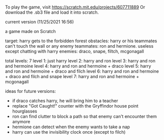 To play the game, visit https://scratch.mit.edu/projects/607711889
Or download the .sb3 file and load it into scratch.

current version (11/25/2021 16:56)

a game made on Scratch

target: harry gets to the forbidden forest
obstacles: harry or his teammates can't touch the wall or any enemy
teammates: ron and hermione. useless except chatting with harry
enemies: draco, snape, filtch, mcgonagall

total levels: 7
level 1: just harry
level 2: harry and ron
level 3: harry and ron and hermoine
level 4: harry and ron and hermoine + draco
level 5: harry and ron and hermoine + draco and filch
level 6: harry and ron and hermoine + draco and filch and snape
level 7: harry and ron and hermoine + mcgonagall

ideas for future versions:
- if draco catches harry, he will bring him to a teacher
- replace "Got Caught!" counter with the Gryffindor house point hourglasses
- ron can find clutter to block a path so that enemy can't encounter them anymore
- hermione can detect when the enemy wants to take a nap
- harry can use the invisibility clock once (except to filch)
